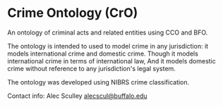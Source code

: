 # Crime Ontology (CrO)

An ontology of criminal acts and related entities using CCO and BFO.

The ontology is intended to used to model crime in any jurisdiction: it models international crime and domestic crime. Though it models international crime in terms of international law, And it models domestic crime without reference to any jurisdiction's legal system.

The ontology was developed using NIBRS crime classification.

Contact info: 
Alec Sculley
alecscul@buffalo.edu
